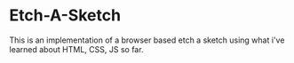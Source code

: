 # Etch-A-Sketch
This is an implementation of a browser based etch a sketch using what i've learned about HTML, CSS, JS so far.
